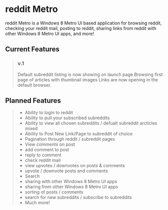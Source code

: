 reddit Metro
============

reddit Metro is a Windows 8 Metro UI based application for browsing reddit, checking your reddit mail, posting to reddit, sharing links from reddit with other Windows 8 Metro UI apps, and more!

Current Features
----------------

>### v.1
> Default subreddit listing is now showing on launch page
> Browsing first page of articles with thumbnail images
> Links are now opening in the default browser.

Planned Features
----------------

> * Ability to login to reddit
> * Ability to pull your subscribed subreddits
> * Ability to view all chosen subreddits / defualt subreddit arcticles mixed
> * Ability to Post New Link/Page to subreddit of choice
> * Pagination through reddit / subreddit pages
> * View comments on post
> * add comment to post
> * reply to comment
> * check reddit mail
> * view upvotes / downvotes on posts & comments
> * upvote / downvote posts and comments
> * Search
> * sharing with other Windows 8 Metro UI apps
> * sharing from other Windows 8 Metro UI apps
> * sorting of posts / comments
> * search for new subreddits / subscribe to subreddits
> * Much more!